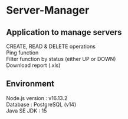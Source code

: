 # Server-Manager
## Application to manage servers
CREATE, READ & DELETE operations  </br>
Ping function  </br>
Filter function by status (either UP or DOWN)  </br>
Download report (.xls)
## Environment
Node.js version : v16.13.2 </br>
Database : PostgreSQL (v14)  </br>
Java SE JDK : 15
